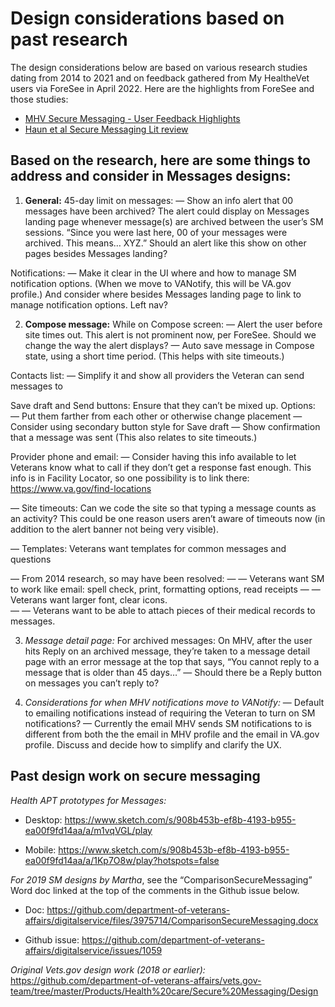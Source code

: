 # Design considerations based on past research 

The design considerations below are based on various research studies dating from 2014 to 2021 and on feedback gathered from My HealtheVet users via ForeSee in April 2022. Here are the highlights from ForeSee and those studies: 
- [MHV Secure Messaging - User Feedback Highlights](https://github.com/department-of-veterans-affairs/va.gov-team/blob/master/products/health-care/digital-health-modernization/research/SecureMessaging_PriorResearch/MHV_Secure_Messaging_-_User_Feedback_Highlights.pdf)
- [Haun et al Secure Messaging Lit review](https://github.com/department-of-veterans-affairs/va.gov-team/blob/master/products/health-care/digital-health-modernization/research/SecureMessaging_PriorResearch/Haun%20et%20al%20Secure%20Messaging%20Lit%20review.pdf)

## Based on the research, here are some things to address and consider in Messages designs:

1. **General:** 
45-day limit on messages: 
— Show an info alert that 00 messages have been archived? 
The alert could display on Messages landing page whenever message(s) are archived between the user’s SM sessions. “Since you were last here, 00 of your messages were archived. This means… XYZ.” Should an alert like this show on other pages besides Messages landing? 

Notifications: 
— Make it clear in the UI where and how to manage SM notification options. (When we move to VANotify, this will be VA.gov profile.) And consider where besides Messages landing page to link to manage notification options. Left nav? 

2. **Compose message:**
While on Compose screen: 
— Alert the user before site times out. This alert is not prominent now, per ForeSee. Should we change the way the alert displays? 
— Auto save message in Compose state, using a short time period. (This helps with site timeouts.)

Contacts list:
— Simplify it and show all providers the Veteran can send messages to

Save draft and Send buttons: 
Ensure that they can’t be mixed up. Options: 
— Put them farther from each other or otherwise change placement
— Consider using secondary button style for Save draft
— Show confirmation that a message was sent (This also relates to site timeouts.)

Provider phone and email: 
— Consider having this info available to let Veterans know what to call if they don’t get a response fast enough. This info is in Facility Locator, so one possibility is to link there: https://www.va.gov/find-locations

— Site timeouts: 
Can we code the site so that typing a message counts as an activity? This could be one reason users aren’t aware of timeouts now (in addition to the alert banner not being very visible).

— Templates: 
Veterans want templates for common messages and questions

— From 2014 research, so may have been resolved:
— — Veterans want SM to work like email: spell check, print, formatting options, read receipts
— — Veterans want larger font, clear icons.  
— — Veterans want to be able to attach pieces of their medical records to messages. 

3. *Message detail page:* 
For archived messages: 
On MHV, after the user hits Reply on an archived message, they’re taken to a message detail page with an error message at the top that says, “You cannot reply to a message that is older than 45 days…” 
— Should there be a Reply button on messages you can’t reply to? 

4. *Considerations for when MHV notifications move to VANotify:* 
— Default to emailing notifications instead of requiring the Veteran to turn on SM notifications? 
— Currently the email MHV sends SM notifications to is different from both the the email in MHV profile and the email in VA.gov profile. Discuss and decide how to simplify and clarify the UX.  

## Past design work on secure messaging 
*Health APT prototypes for Messages:* 
* Desktop:
https://www.sketch.com/s/908b453b-ef8b-4193-b955-ea00f9fd14aa/a/m1vqVGL/play

* Mobile: https://www.sketch.com/s/908b453b-ef8b-4193-b955-ea00f9fd14aa/a/1Kp7O8w/play?hotspots=false


*For 2019 SM designs by Martha*, see the “ComparisonSecureMessaging” Word doc linked at the top of the comments in the Github issue below.
* Doc: 
https://github.com/department-of-veterans-affairs/digitalservice/files/3975714/ComparisonSecureMessaging.docx 

* Github issue: 
https://github.com/department-of-veterans-affairs/digitalservice/issues/1059

*Original Vets.gov design work (2018 or earlier):* 
https://github.com/department-of-veterans-affairs/vets.gov-team/tree/master/Products/Health%20care/Secure%20Messaging/Design  
